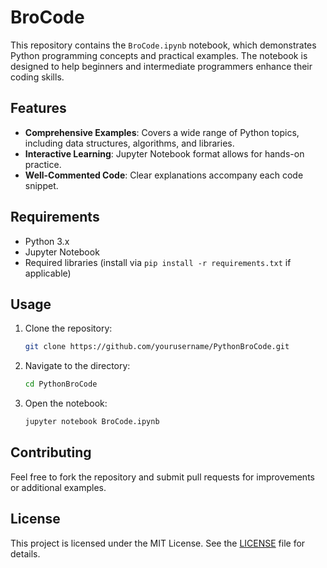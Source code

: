 # BroCode

This repository contains the `BroCode.ipynb` notebook, which demonstrates Python programming concepts and practical examples. The notebook is designed to help beginners and intermediate programmers enhance their coding skills.

## Features

- **Comprehensive Examples**: Covers a wide range of Python topics, including data structures, algorithms, and libraries.
- **Interactive Learning**: Jupyter Notebook format allows for hands-on practice.
- **Well-Commented Code**: Clear explanations accompany each code snippet.

## Requirements

- Python 3.x
- Jupyter Notebook
- Required libraries (install via `pip install -r requirements.txt` if applicable)

## Usage

1. Clone the repository:
    ```bash
    git clone https://github.com/yourusername/PythonBroCode.git
    ```
2. Navigate to the directory:
    ```bash
    cd PythonBroCode
    ```
3. Open the notebook:
    ```bash
    jupyter notebook BroCode.ipynb
    ```

## Contributing

Feel free to fork the repository and submit pull requests for improvements or additional examples.

## License

This project is licensed under the MIT License. See the [LICENSE](LICENSE) file for details.